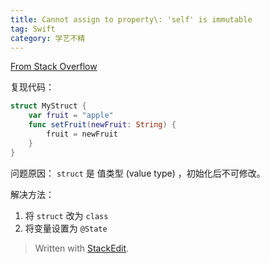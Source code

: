 ```yaml
---
title: Cannot assign to property\: 'self' is immutable
tag: Swift
category: 学艺不精
---
```

[From Stack Overflow](https://stackoverflow.com/questions/49253299/cannot-assign-to-property-self-is-immutable-i-know-how-to-fix-but-needs-unde)

复现代码：
```swift
struct MyStruct {
	var fruit = "apple"
	func setFruit(newFruit: String) {
		fruit = newFruit
	}
}
```
问题原因：
`struct` 是 值类型 (value type) ，初始化后不可修改。

解决方法：
1. 将 `struct` 改为 `class`
2. 将变量设置为 `@State`

> Written with [StackEdit](https://stackedit.io/).
<!--stackedit_data:
eyJoaXN0b3J5IjpbNTM2Mjc3MDgyLDE1MTI2NzIwMjYsLTcwMT
EwMzY5OF19
-->